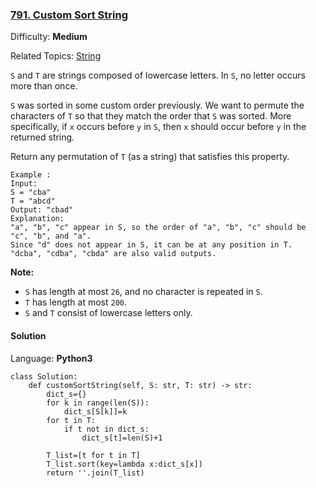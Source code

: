 ### [791\. Custom Sort String](https://leetcode.com/problems/custom-sort-string/)

Difficulty: **Medium**  

Related Topics: [String](https://leetcode.com/tag/string/)


`S` and `T` are strings composed of lowercase letters. In `S`, no letter occurs more than once.

`S` was sorted in some custom order previously. We want to permute the characters of `T` so that they match the order that `S` was sorted. More specifically, if `x` occurs before `y` in `S`, then `x` should occur before `y` in the returned string.

Return any permutation of `T` (as a string) that satisfies this property.

```
Example :
Input: 
S = "cba"
T = "abcd"
Output: "cbad"
Explanation: 
"a", "b", "c" appear in S, so the order of "a", "b", "c" should be "c", "b", and "a". 
Since "d" does not appear in S, it can be at any position in T. "dcba", "cdba", "cbda" are also valid outputs.
```

**Note:**

*   `S` has length at most `26`, and no character is repeated in `S`.
*   `T` has length at most `200`.
*   `S` and `T` consist of lowercase letters only.


#### Solution

Language: **Python3**

```python3
class Solution:
    def customSortString(self, S: str, T: str) -> str:
        dict_s={}
        for k in range(len(S)):
            dict_s[S[k]]=k
        for t in T:
            if t not in dict_s:
                dict_s[t]=len(S)+1
        
        T_list=[t for t in T]
        T_list.sort(key=lambda x:dict_s[x])
        return ''.join(T_list)
```